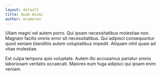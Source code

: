 ```yaml
---
layout: default
title: Quam Animi
author: mcameron
---
```


Ullam magni vel autem porro. Qui ipsam necessitatibus molestiae non. Magnam facilis omnis error sit necessitatibus. Qui adipisci consequuntur quod veniam blanditiis autem voluptatibus impedit. Aliquam nihil quasi ad vitae molestiae.

Est culpa tempora quis voluptate. Autem illo accusamus pariatur omnis laboriosam veritatis occaecati. Maiores eum fuga adipisci qui ipsam enim veniam.
